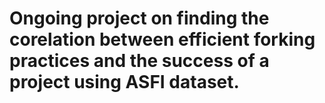# Ongoing project on finding the corelation between efficient forking practices and the success of a project using ASFI dataset. 

